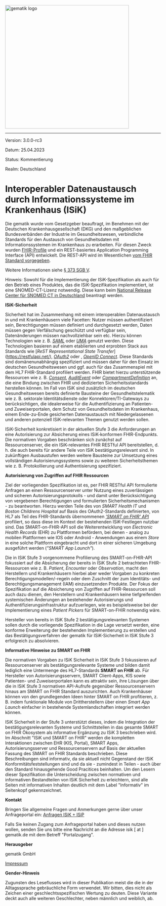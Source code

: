 <img src="https://github.com/gematik/spec-ISiK-Sicherheit/blob/main-Stufe-3/ImplementationGuide/Material/Gematik_Logo_Flag.png?raw=true" alt="gematik logo" width="400"/>

----

Version: 3.0.0-rc3

Datum: 25.04.2023

Status: Kommentierung

Realm: Deutschland



# Interoperabler Datenaustausch durch Informationssysteme im Krankenhaus (ISiK)

Die gematik wurde vom Gesetzgeber beauftragt, im Benehmen mit der Deutschen Krankenhausgesellschaft (DKG) und den maßgeblichen Bundesverbänden der Industrie im Gesundheitswesen, verbindliche Standards für den Austausch von Gesundheitsdaten mit Informationssystemen im Krankenhaus zu erarbeiten. 
Für diesen Zweck wurden [FHIR-Profile](https://simplifier.net/guide/ImplementierungsleitfadenISiK-Basismodul/Einfuehrung) und ein REST-basiertes Application Programming Interface (API) entwickelt. Die REST-API wird im Wesentlichen [vom FHIR Standard vorgegeben](https://www.hl7.org/fhir/http.html).

Weitere Informationen siehe [§ 373 SGB V](https://www.gesetze-im-internet.de/sgb_5/__373.html).

Hinweis: Sowohl für die Implementierung der ISiK-Spezifikation als auch für den Betrieb eines Produktes, das die ISiK-Spezifikation implementiert, ist eine SNOMED-CT-Lizenz notwendig. Diese kann beim [National Release Center für SNOMED CT in Deutschland](https://www.bfarm.de/DE/Kodiersysteme/Terminologien/SNOMED-CT/_node.html) beantragt werden.

**ISiK-Sicherheit**

Sicherheit hat im Zusammenhang mit einem interoperablen Datenaustausch in und mit Krankenhäusern viele Facetten: Nutzer müssen authentifiziert sein, Berechtigungen müssen definiert und durchgesetzt werden, Daten müssen gegen Verfälschung geschützt und verfügbar sein, Datenänderungen müssen nachvollziehbar sein etc. Hierzu können Technologien wie z. B. [_SAML_](http://saml.xml.org/saml-specifications) oder [_UMA_](https://docs.kantarainitiative.org/uma/wg/rec-oauth-uma-grant-2.0.html) genutzt werden. Diese Technologien basieren auf einem etablierten und erprobten Stack aus Standards wie [_ReST Representational State Transfer_] (https://restfulapi.net/), [_OAuth2_](https://oauth.net/2/) oder , [_OpenID Connect_](https://openid.net/developers/specs/). Diese Standards sind domänenunabhängig spezifiziert und müssen daher für den Einsatz im deutschen Gesundheitswesen und ggf. auch für das Zusammenspiel mit dem HL7 FHIR-Standard profiliert werden. FHIR bietet hierzu unterstützende Ressourcen wie z. B. [_Consent_](http://hl7.org/fhir/consent.html), [_AuditEvent_](http://hl7.org/fhir/auditevent.html) oder [_CompartmentDefinition_](http://hl7.org/fhir/compartmentdefinition.html) an, die eine Bindung zwischen FHIR und dedizierten Sicherheitsstandards herstellen können. Im Fall von ISiK sind zusätzlich im deutschen Gesundheitswesen bereits definierte Bausteine der Gesundheitstelematik wie z. B. sektorale Identitätsdienste oder Konnektoren/TI-Gateways zu berücksichtigen, die idealerweise für die Authentifizierung an Patienten- und Zuweiserportalen, dem Schutz von Gesundheitsdaten im Krankenhaus, einem Ende-zu-Ende gesicherten Datenaustausch mit Niedergelassenen und anderen potenziell ISiK-relevanten Themen genutzt werden sollen.

ISiK-Sicherheit konkretisiert in der aktuellen Stufe 3 die Anforderungen an eine Autorisierung zur Absicherung eines ISiK-konformen FHIR-Endpunkts. Die normativen Vorgaben beschränken sich zunächst auf Ressourcenserver, die ein ISiK-relevantes FHIR RESTful API bereitstellen, d. h. die auch bereits für andere Teile von ISiK bestätigungsrelevant sind. In zukünftigen Ausbaustufen werden weitere Bausteine zur Umsetzung eines vollständigen Autorisierungssystems sowie zu weiteren Sicherheitsthemen wie z. B. Protokollierung und Authentisierung spezifiziert. 

**Autorisierung von Zugriffen auf FHIR Ressourcen**

Ziel der vorliegenden Spezifikation ist es, per FHIR RESTful API formulierte Anfragen an einen Ressourcenserver unter Nutzung eines zuverlässigen und sicheren Autorisierungsprotokolls - und damit unter Berücksichtigung von vergebenen Berechtigungen und formulierten Sicherheitsmechanismen - zu beantworten. Hierzu werden Teile des von _SMART Health IT_ und _Boston Childrens Hospital_ auf Basis des OAuth2-Standards definierten, von HL7 als Teil des FHIR-Standards übernommenen [_'SMART on FHIR' API_](https://smarthealthit.org/smart-on-fhir-api/) profiliert, so dass diese im Kontext der bestehenden ISiK-Festlegen nutzbar sind. Das SMART-on-FHIR-API soll die Weiterentwicklung von _Electronic Health Records_ (EHR) zu Plattformen befördern, bei denen - analog zu mobilen Plattformen wie IOS oder Android - Anwendungen aus einem _Store_ in eine solche Plattform eingebracht und dort in einer sicheren Umgebung ausgeführt werden (_"SMART App Launch"_).

Die in ISiK Stufe 3 vorgenommene Profilierung des SMART-on-FHIR-API fokussiert auf die Absicherung der bereits in ISiK Stufe 2 betrachteten FHIR-Ressourcen wie z. B. _Patient_, _Encounter_ oder _Observation_, macht den Herstellern und Krankenhäusern hierbei aber weder Vorgaben zu konkreten Berechtigungsmodellen/-regeln oder dem Zuschnitt der zum Identitäts- und Berechtigungsmanagement (IAM) einzusetzenden Produkte. Der Fokus der Spezifikation auf die Absicherung von Zugriffen auf FHIR-Ressourcen soll auch dazu dienen, den Herstellern und Krankenhäusern keine tiefgreifenden systemischen Änderungen an bestehender Autorisierungs und Authentifizierungsinfrastruktur aufzuerlegen, wie es beispielsweise bei der Implementierung eines _Patient Pickers_ für SMART-on-FHIR notwendig wäre.

Hersteller von bereits in ISiK Stufe 2 bestätigungsrelevanten Systemen sollen durch die vorliegende Spezifikation in die Lage versetzt werden, eine konforme Erweiterung der bestehenden Implementierung zu erstellen und das Bestätigungsverfahren der gematik für ISiK-Sicherheit in ISiK Stufe 3 erfolgreich zu absolvieren.

**Informative Hinweise zu SMART on FHIR**

Die normativen Vorgaben zu ISiK Sicherheit in ISiK Stufe 3 fokussieren auf Ressourcenserver als bestätigungsrelevante Systeme und bilden damit lediglich eine Untermenge des HL7-Standards __SMART on FHIR__ ab. Für Hersteller von Autorisierungsservern, SMART Client-Apps, KIS sowie Patienten- und Zuweiserportalen kann es attraktiv sein, ihre Lösungen über die in ISiK Stufe 3 normativen API-Aufrufe gegenüber Ressourcenservern hinaus am SMART on FHIR Standard auszurichten. Auch Krankenhäuser können von den grundlegenden Ideen hinter SMART on FHIR profitieren, z. B. indem funktionale Module von Drittherstellern über einen _Smart App Launch_ einfacher in bestehende Systemlandschaften integriert werden können.

ISiK Sicherheit in der Stufe 3 unterstützt dieses, indem die Integration der bestätigungsrelevanten Systeme und Schnittstellen in das gesamte SMART on FHIR Ökosystem als informative Ergänzung zu ISiK 3 beschrieben wird. Im Abschnitt "ISiK und SMART on FHIR" werden die kompletten Interaktionen zwischen EHR (KIS, Portal), SMART Apps, Autorisierungsserver und Ressourcenservern auf Basis der aktuellen Fassung des SMART on FHIR Standards beschrieben. Diese Beschreibungen sind informativ, da sie aktuell nicht Gegenstand der ISiK Konformitätsfeststellungen sind und da sie - zumindest in Teilen - auch über den Standard hinausgehende Good Pracitices beinhalten. Um den Lesern dieser Spezifikation die Unterscheidung zwischen normativen und informativen Bestandteilen von ISiK Sicherheit zu erleichtern, sind alle Seiten mit informativen Inhalten deutlich mit dem Label "Informativ" im Seitenkopf gekennzeichnet.

**Kontakt**

Bringen Sie allgemeine Fragen und Anmerkungen gerne über unser Anfrageportal ein: [Anfragen ISiK + ISiP](https://service.gematik.de/servicedesk/customer/portal/16)

Falls Sie keinen Zugang zum Anfrageportal haben und dieses nutzen wollen, senden Sie uns bitte eine Nachricht an die Adresse isik [ at ] gematik.de mit dem Betreff "Portalzugang".

**Herausgeber**

gematik GmbH

[Impressum](https://www.gematik.de/impressum/)

**Gender-Hinweis**

Zugunsten des Leseflusses wird in dieser Publikation meist die
die in der Alltagssprache gebräuchliche Form verwendet. Wir bitten, dies nicht als Zeichen einer
geschlechtsspezifischen Wertung zu deuten. Diese Variante deckt auch alle
weiteren Geschlechter, neben männlich und weiblich, ab.

